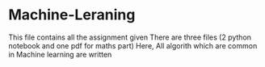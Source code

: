 # Machine-Leraning
This file contains all the assignment given 
There are three files (2 python notebook and one pdf for maths part)
Here, All algorith which are common in Machine learning are written 
